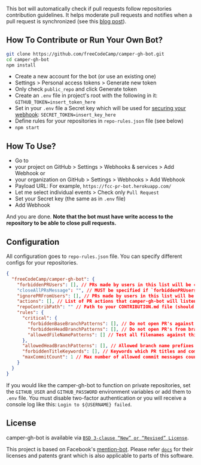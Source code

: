 This bot will automatically check if pull requests follow repositories contribution guidelines. It helps moderate pull requests and notifies when a pull request is synchronized (see this [blog post](https://github.com/blog/964-all-of-the-hooks)).

## How To Contribute or Run Your Own Bot?

```bash
git clone https://github.com/freeCodeCamp/camper-gh-bot.git
cd camper-gh-bot
npm install
```

-  Create a new account for the bot (or use an existing one)
-  Settings > Personal access tokens > Generate new token
-  Only check `public_repo` and click Generate token
-  Create an `.env` file in project's root with the following in it:
`GITHUB_TOKEN=insert_token_here`
-  Set in your `.env` file a Secret key which will be used for [securing your webhook](https://developer.github.com/webhooks/securing/):
`SECRET_TOKEN=insert_key_here`
- Define rules for your repositories in `repo-rules.json` file (see below)
-  `npm start`

## How To Use?

- Go to
 - your project on GitHub > Settings > Webhooks & services > Add Webhook or
 - your organization on GitHub > Settings > Webhooks > Add Webhook
- Payload URL: For example, `https://fcc-pr-bot.herokuapp.com/`
- Let me select individual events > Check only `Pull Request`
- Set your Secret key (the same as in `.env` file)
- Add Webhook

And you are done. **Note that the bot must have write access to the repository to be able to close pull requests.**

## Configuration

All configuration goes to `repo-rules.json` file. You can specify different configs for your repositories.

```json
{
  "freeCodeCamp/camper-gh-bot": {
    "forbiddenPRUsers": [], // PRs made by users in this list will be closed. To close PRs from EVERYONE (except for users in the `ignorePRFromUsers` list) add an asterisk to this array: `"forbiddenPRUsers": ["*"]`
    "closeAllPRsMessage": "", // MUST be specified if `forbiddenPRUsers` array contains a star sumbol (see above)
    "ignorePRFromUsers": [], // PRs made by users in this list will be ignored
    "actions": [], // List of PR actions that camper-gh-bot will listen to
    "repoContribPath": "" // Path to your CONTRIBUTION.md file (should start with a slash, for example, /blob/master/.github/CONTRIBUTING.md)
    "rules": {
      "critical": {
        "forbiddenBaseBranchPatterns": [], // Do not open PR's against branches from this list
        "forbiddenHeadBranchPatterns": [], // Do not open PR's from branches in this list
        "allowedFileNamePatterns": [] // Test all filenames against this (for expamle, "[\\w\\d-]+\\.md$"]). Close the PR if not all filenames satisfy this rule
      },
      "allowedHeadBranchPatterns": [], // Allowed branch name prefixes
      "forbiddenTitleKeywords": [], // Keywords which PR titles and commit messages should not contain
      "maxCommitCount": 1 // Max number of allowed commit messages count. If exceeded, bot will ask to squash commits.
    }
  }
}
```

If you would like the camper-gh-bot to function on private repositories, set the `GITHUB_USER` and `GITHUB_PASSWORD` environment variables or add them to `.env` file. You must disable two-factor authentication or you will receive a console log like this: `Login to ${USERNAME} failed`.

## License

camper-gh-bot is available via [`BSD 3-clause “New” or “Revised” License`](./LICENSE.md).

This project is based on Facebook's [mention-bot](https://github.com/facebook/mention-bot). Please refer [`docs`](./docs/) for their licenses and patents grant which is also applicable to parts of this software.
